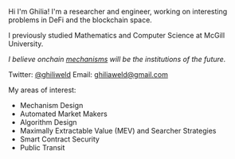 Hi I'm Ghilia! I'm a researcher and engineer, working on interesting problems in DeFi and the blockchain space.

I previously studied Mathematics and Computer Science at McGill University.

*I believe onchain [mechanisms](https://en.wikipedia.org/wiki/Mechanism_design) will be the institutions of the future.*

Twitter: [@ghiliweld](https://twitter.com/ghiliweld)
Email: [ghiliaweld@gmail.com](mailto:ghiliaweld@gmail.com)

My areas of interest:
- Mechanism Design
- Automated Market Makers
- Algorithm Design
- Maximally Extractable Value (MEV) and Searcher Strategies
- Smart Contract Security
- Public Transit
